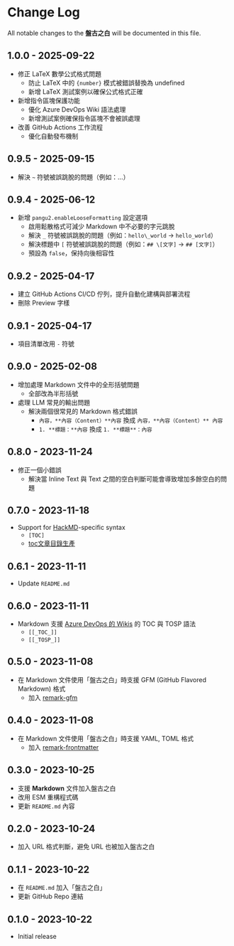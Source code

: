 # Change Log

All notable changes to the **盤古之白** will be documented in this file.

## 1.0.0 - 2025-09-22

* 修正 LaTeX 數學公式格式問題
  * 防止 LaTeX 中的 `{number}` 模式被錯誤替換為 undefined
  * 新增 LaTeX 測試案例以確保公式格式正確
* 新增指令區塊保護功能
  * 優化 Azure DevOps Wiki 語法處理
  * 新增測試案例確保指令區塊不會被誤處理
* 改善 GitHub Actions 工作流程
  * 優化自動發布機制

## 0.9.5 - 2025-09-15

* 解決 `~` 符號被誤跳脫的問題（例如：...）

## 0.9.4 - 2025-06-12

* 新增 `pangu2.enableLooseFormatting` 設定選項
  * 啟用鬆散格式可減少 Markdown 中不必要的字元跳脫
  * 解決 `_` 符號被誤跳脫的問題（例如：`hello\_world` → `hello_world`）
  * 解決標題中 `[` 符號被誤跳脫的問題（例如：`## \[文字]` → `## [文字]`）
  * 預設為 `false`，保持向後相容性

## 0.9.2 - 2025-04-17

* 建立 GitHub Actions CI/CD 佇列，提升自動化建構與部署流程
* 刪除 Preview 字樣

## 0.9.1 - 2025-04-17

* 項目清單改用 `-` 符號

## 0.9.0 - 2025-02-08

* 增加處理 Markdown 文件中的全形括號問題
  * 全部改為半形括號
* 處理 LLM 常見的輸出問題
  * 解決兩個很常見的 Markdown 格式錯誤
    * `內容，**內容（Content）**內容` 換成 `內容，**內容（Content）** 內容`
    * `1. **標題：**內容` 換成 `1. **標題**：內容`

## 0.8.0 - 2023-11-24

* 修正一個小錯誤
  * 解決當 Inline Text 與 Text 之間的空白判斷可能會導致增加多餘空白的問題

## 0.7.0 - 2023-11-18

* Support for [HackMD](https://hackmd.io/)-specific syntax
  * `[TOC]`
  * [toc文章目錄生產](https://hackmd.io/@chiaoshin369/Shinbook/https%3A%2F%2Fhackmd.io%2F%40chiaoshin369%2Fhackmd#toc%E6%96%87%E7%AB%A0%E7%9B%AE%E9%8C%84%E7%94%9F%E7%94%A2)

## 0.6.1 - 2023-11-11

* Update `README.md`

## 0.6.0 - 2023-11-11

* Markdown 支援 [Azure DevOps 的 Wikis](https://learn.microsoft.com/en-us/azure/devops/project/wiki/wiki-markdown-guidance?view=azure-devops&WT.mc_id=DT-MVP-4015686#table-of-contents-toc-for-wiki-pages) 的 TOC 與 TOSP 語法
  * `[[_TOC_]]`
  * `[[_TOSP_]]`

## 0.5.0 - 2023-11-08

* 在 Markdown 文件使用「盤古之白」時支援 GFM (GitHub Flavored Markdown) 格式
  * 加入 [remark-gfm](https://www.npmjs.com/package/remark-gfm)

## 0.4.0 - 2023-11-08

* 在 Markdown 文件使用「盤古之白」時支援 YAML, TOML 格式
  * 加入 [remark-frontmatter](https://www.npmjs.com/package/remark-frontmatter)

## 0.3.0 - 2023-10-25

* 支援 **Markdown** 文件加入盤古之白
* 改用 ESM 重構程式碼
* 更新 `README.md` 內容

## 0.2.0 - 2023-10-24

* 加入 URL 格式判斷，避免 URL 也被加入盤古之白

## 0.1.1 - 2023-10-22

* 在 `README.md` 加入「盤古之白」
* 更新 GitHub Repo 連結

## 0.1.0 - 2023-10-22

* Initial release
